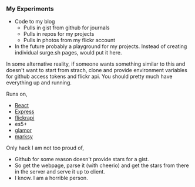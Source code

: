 ### My Experiments

- Code to my blog
  - Pulls in gist from github for journals
  - Pulls in repos for my projects
  - Pulls in photos from my flickr account
- In the future probably a playground for my projects. Instead of creating individual surge.sh pages, would put it here.

In some alternative reality, if someone wants something similar to this and doesn't want to start from strach,
clone and provide environment variables for github access tokens and flickr api. You should
pretty much have everything up and running.

Runs on,
 - [React](github.com/facebook/react/)
 - [Express](https://github.com/expressjs/express)
 - [flickrapi](https://github.com/Pomax/node-flickrapi)
 - es5+
 - [glamor](https://github.com/threepointone/glamor/)
 - [marksy](https://github.com/cerebral/marksy)

Only hack I am not too proud of,
- Github for some reason doesn't provide stars for a gist.
- So get the webpage, parse it (with cheerio) and get the stars from there in the server and serve it up to client.
- I know. I am a horrible person.

